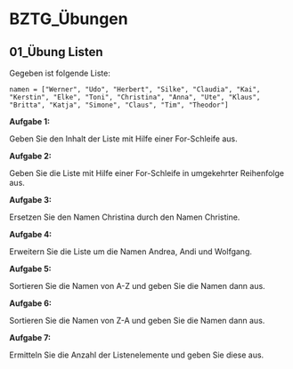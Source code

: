 # BZTG_Übungen

## __01_Übung Listen__
Gegeben ist folgende Liste:

    namen = ["Werner", "Udo", "Herbert", "Silke", "Claudia", "Kai", "Kerstin", "Elke", "Toni", "Christina", "Anna", "Ute", "Klaus", "Britta", "Katja", "Simone", "Claus", "Tim", "Theodor"]

__Aufgabe 1:__

Geben Sie den Inhalt der Liste mit Hilfe einer For-Schleife aus.

__Aufgabe 2:__

Geben Sie die Liste mit Hilfe einer For-Schleife in umgekehrter Reihenfolge aus.

__Aufgabe 3:__

Ersetzen Sie den Namen Christina durch den Namen Christine.

__Aufgabe 4:__

Erweitern Sie die Liste um die Namen Andrea, Andi und Wolfgang.

__Aufgabe 5:__

Sortieren Sie die Namen von A-Z und geben Sie die Namen dann aus.

__Aufgabe 6:__

Sortieren Sie die Namen von Z-A und geben Sie die Namen dann aus.

__Aufgabe 7:__

Ermitteln Sie die Anzahl der Listenelemente und geben Sie diese aus.